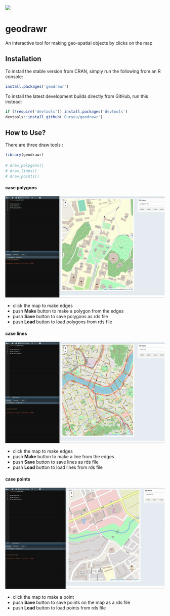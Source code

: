 
<!-- README.md is generated from README.Rmd. Please edit that file -->
[![](http://cranlogs.r-pkg.org/badges/grand-total/geodrawr)](https://CRAN.R-project.org/package=geodrawr)

# geodrawr

An interactive tool for making geo-spatial objects by clicks on the map

## Installation

To install the stable version from CRAN, simply run the following from
an R console:

``` r
install.packages('geodrawr')
```

To install the latest development builds directly from GitHub, run this
instead:

``` r
if (!require('devtools')) install.packages('devtools')
devtools::install_github('Curycu/geodrawr')
```

## How to Use?

There are three draw tools :

``` r
library(geodrawr)

# draw_polygons()
# draw_lines()
# draw_points()
```

#### case polygons

![draw\_polygons](draw_polygons.gif)

  - click the map to make edges  
  - push **Make** button to make a polygon from the edges  
  - push **Save** button to save polygons as rds file  
  - push **Load** button to load polygons from rds file

#### case lines

![draw\_lines](draw_lines.gif)

  - click the map to make edges  
  - push **Make** button to make a line from the edges  
  - push **Save** button to save lines as rds file  
  - push **Load** button to load lines from rds file

#### case points

![draw\_points](draw_points.gif)

  - click the map to make a point  
  - push **Save** button to save points on the map as a rds file  
  - push **Load** button to load points from rds file
